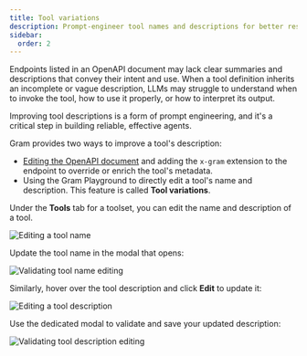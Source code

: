 ```yaml
---
title: Tool variations
description: Prompt-engineer tool names and descriptions for better results
sidebar:
  order: 2
---
```


Endpoints listed in an OpenAPI document may lack clear summaries and descriptions that convey their intent and use. When a tool definition inherits an incomplete or vague description, LLMs may struggle to understand when to invoke the tool, how to use it properly, or how to interpret its output. 

Improving tool descriptions is a form of prompt engineering, and it's a critical step in building reliable, effective agents.

Gram provides two ways to improve a tool's description:

- [Editing the OpenAPI document](concepts/openapi#using-the-x-gram-extension) and adding the `x-gram` extension to the endpoint to override or enrich the tool's metadata.
- Using the Gram Playground to directly edit a tool's name and description. This feature is called **Tool variations**.

Under the **Tools** tab for a toolset, you can edit the name and description of a tool.

![Editing a tool name](/img/concepts/tool-variations/editing-tool-name.png)

Update the tool name in the modal that opens:

![Validating tool name editing](/img/concepts/tool-variations/validating-tool-name-editing.png)

Similarly, hover over the tool description and click **Edit** to update it:

![Editing a tool description](/img/concepts/tool-variations/editing-tool-description.png)

Use the dedicated modal to validate and save your updated description:

![Validating tool description editing](/img/concepts/tool-variations/validating-tool-description-editing.png)
